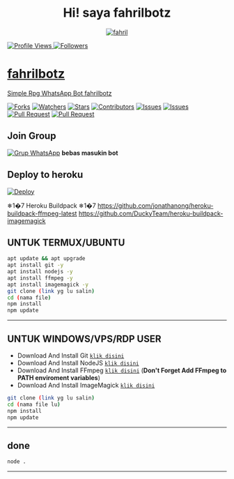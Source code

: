 <h1 align="center">Hi! saya fahrilbotz</h1>

<p align="center">
  <a href="https://ibb.co/QQX130c"><img src="http://readme-typing-svg.herokuapp.com?color=1C71FA&center=true&vCenter=true&multiline=false&lines=saya+fahril+dari+Indonesia.;saya+gakpapa:)" alt="fahril">
</p>

<p align="left">
  <img src="https://komarev.com/ghpvc/?username=MichaelAgam&color=blue&style=flat-square&label=Profile+Views" alt="Profile Views" /> <img src="https://img.shields.io/github/followers/MichaelAgam23?label=fahrilbotz" style=" float:left, margin-right:10px" alt="Followers" />
</p>


# fahrilbotz
Simple Rpg WhatsApp Bot fahrilbotz

<a href="https://github.com/Dawnfrosty/Mike-bot/network/members"><img title="Forks" src="https://img.shields.io/github/forks/Dawnfrosty/Mike-bot?label=Forks&color=blue&style=flat-square"></a>
<a href="https://github.com/Dawnfrosty/Mike-bot/watchers"><img title="Watchers" src="https://img.shields.io/github/watchers/Dawnfrosty/Mike-bot?label=Watchers&color=green&style=flat-square"></a>
<a href="https://github.com/Dawnfrosty/Mike-bot/stargazers"><img title="Stars" src="https://img.shields.io/github/stars/Dawnfrosty/Mike-bot?label=Stars&color=yellow&style=flat-square"></a>
<a href="https://github.com/Dawnfrosty/Mike-bot/graphs/contributors"><img title="Contributors" src="https://img.shields.io/github/contributors/Dawnfrosty/Mike-bot?label=Contributors&color=blue&style=flat-square"></a>
<a href="https://github.com/Dawnfrosty/Mike-bot/issues"><img title="Issues" src="https://img.shields.io/github/issues/Dawnfrosty/Mike-bot?label=Issues&color=success&style=flat-square"></a>
<a href="https://github.com/Dawnfrosty/Mike-bot/issues?q=is%3Aissue+is%3Aclosed"><img title="Issues" src="https://img.shields.io/github/issues-closed/Dawnfrosty/Mike-bot?label=Issues&color=red&style=flat-square"></a>
<a href="https://github.com/Dawnfrosty/Mike-bot/pulls"><img title="Pull Request" src="https://img.shields.io/github/issues-pr/Dawnfrosty/Mike-bot?label=PullRequest&color=success&style=flat-square"></a>
<a href="https://github.com/Dawnfrosty/Mike-bot/pulls?q=is%3Apr+is%3Aclosed"><img title="Pull Request" src="https://img.shields.io/github/issues-pr-closed/Dawnfrosty/Mike-bot?label=PullRequest&color=red&style=flat-square"></a>

## Join Group
[![Grup WhatsApp](https://chat.whatsapp.com/KewYr1eHLkyHFrwOZ8wafN)]() 
**bebas masukin bot**

## Deploy to heroku

[![Deploy](https://www.herokucdn.com/deploy/button.svg)](https://heroku.com/deploy?template=https://github.com/Dawnfrosty/Mike-bot)

❄1�7 Heroku Buildpack ❄1�7
https://github.com/jonathanong/heroku-buildpack-ffmpeg-latest
https://github.com/DuckyTeam/heroku-buildpack-imagemagick

## UNTUK TERMUX/UBUNTU

```bash
apt update && apt upgrade
apt install git -y
apt install nodejs -y
apt install ffmpeg -y
apt install imagemagick -y
git clone (link yg lu salin) 
cd (nama file) 
npm install
npm update
```
---------

## UNTUK WINDOWS/VPS/RDP USER

* Download And Install Git [`klik disini`](https://git-scm.com/downloads)
* Download And Install NodeJS [`klik disini`](https://nodejs.org/en/download)
* Download And Install FFmpeg [`klik disini`](https://ffmpeg.org/download.html) (**Don't Forget Add FFmpeg to PATH enviroment variables**)
* Download And Install ImageMagick [`klik disini`](https://imagemagick.org/script/download.php)

```bash
git clone (link yg lu salin) 
cd (nama file lu) 
npm install
npm update
```

---------

## done

```bash
node .
```

---------
